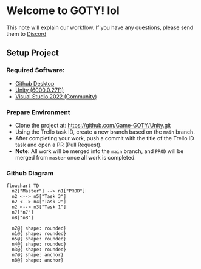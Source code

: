 
# Welcome to GOTY! lol

This note will explain our workflow. If you have any questions, please send them to [Discord](https://discord.gg/VAsXF9tM)

## Setup Project
### Required Software: 
- [Github Desktop](https://desktop.github.com/download/)
- [Unity (6000.0.27f1)](https://unity.com/releases/editor/whats-new/6000.0.27)
- [Visual Studio 2022 (Community)](https://visualstudio.microsoft.com/vs/community/)
### Prepare Environment
 - Clone the project at: https://github.com/Game-GOTY/Unity.git
 - Using the Trello task ID, create a new branch based on the `main` branch.
 - After completing your work, push a commit with the title of the Trello ID task and open a PR (Pull Request).
 - **Note:** All work will be merged into the `main` branch, and `PROD` will be merged from `master` once all work is completed.

### Github Diagram 

```mermaid
flowchart TD
  n2["Master"] --> n1["PROD"]
  n2 <--> n5["Task 3"]
  n2 <--> n4["Task 2"]
  n2 <--> n3["Task 1"]
  n7["n7"]
  n8["n8"]
  
  n2@{ shape: rounded}
  n1@{ shape: rounded}
  n5@{ shape: rounded}
  n4@{ shape: rounded}
  n3@{ shape: rounded}
  n7@{ shape: anchor}
  n8@{ shape: anchor}
```